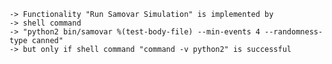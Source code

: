     -> Functionality "Run Samovar Simulation" is implemented by
    -> shell command
    -> "python2 bin/samovar %(test-body-file) --min-events 4 --randomness-type canned"
    -> but only if shell command "command -v python2" is successful

